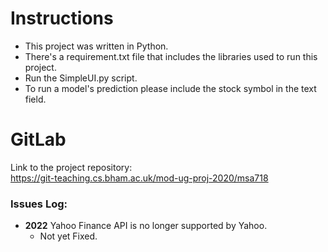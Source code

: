 # Instructions

* This project was written in Python.
* There's a requirement.txt file that includes the libraries used to run this project.
* Run the SimpleUI.py script.
* To run a model's prediction please include the stock symbol in the text field.

# GitLab
Link to the project repository:\
https://git-teaching.cs.bham.ac.uk/mod-ug-proj-2020/msa718

### Issues Log:

- **2022** Yahoo Finance API is no longer supported by Yahoo.
  - Not yet Fixed.
